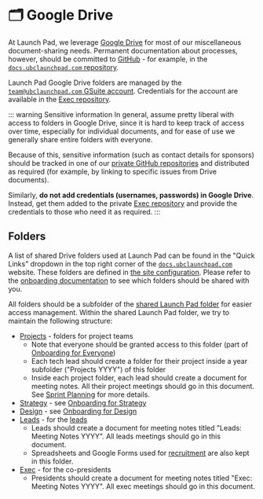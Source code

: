# 🗂 Google Drive

At Launch Pad, we leverage [Google Drive](https://drive.google.com/) for most of our miscellaneous document-sharing needs. Permanent documentation about processes, however, should be committed to [GitHub](/handbook/tools/github.md) - for example, in the [`docs.ubclaunchpad.com` repository](https://github.com/ubclaunchpad/docs).

Launch Pad Google Drive folders are managed by the [`team@ubclaunchpad.com` GSuite account](email.md). Credentials for the account are available in the [Exec repository](https://github.com/ubclaunchpad/exec).

::: warning Sensitive information
In general, assume pretty liberal with access to folders in Google Drive, since it is hard to keep track of access over time, especially for individual documents, and for ease of use we generally share entire folders with everyone.

Because of this, sensitive information (such as contact details for sponsors) should be tracked in one of our [private GitHub repositories](/handbook/onboarding/leads.md#github-teams) and distributed as required (for example, by linking to specific issues from Drive documents).

Similarly, **do not add credentials (usernames, passwords) in Google Drive**. Instead, get them added to the private [Exec repository](https://github.com/ubclaunchpad/exec/blob/master/assets.md) and provide the credentials to those who need it as required.
:::

## Folders

A list of shared Drive folders used at Launch Pad can be found in the "Quick Links" dropdown in the top right corner of the [`docs.ubclaunchpad.com`](https://docs.ubclaunchpad.com/) website. These folders are defined in [the site configuration](https://sourcegraph.com/github.com/ubclaunchpad/docs/-/blob/.vuepress/config.js#L37-45). Please refer to the [onboarding documentation](/handbook/onboarding/everyone.md) to see which folders should be shared with you.

All folders should be a subfolder of the [shared Launch Pad folder](https://drive.google.com/drive/folders/1u-U3w0V0MaLQrWtDdw_8n15V2lO-6gXo) for easier access management. Within the shared Launch Pad folder, we try to maintain the following structure:

* [Projects](https://drive.google.com/drive/u/0/folders/18piFDBdAUuZAOf9xOgpf2_HBUuVNae0S) - folders for project teams
  * Note that everyone should be granted access to this folder (part of [Onboarding for Everyone](/handbook/onboarding/everyone.md))
  * Each tech lead should create a folder for their project inside a year subfolder ("Projects YYYY") of this folder
  * Inside each project folder, each lead should create a document for meeting notes. All their project meetings should go in this document. See [Sprint Planning](/handbook/project-management/sprints.md) for more details.
* [Strategy](https://drive.google.com/drive/u/0/folders/0BwdNv1PZjDeXMkc1eDVNY1ZHT00) - see [Onboarding for Strategy](/handbook/onboarding/strategy.md)
* [Design](https://drive.google.com/drive/u/0/folders/1Zfe25r3D77hGdyMkj0tlxHNa-r7fAq1d) - see [Onboarding for Design](/handbook/onboarding//design.md)
* [Leads](https://drive.google.com/drive/u/0/folders/1hgPcUC_DrFMmzZ04pBSlZFig4v9AbTuv) - for the [leads](/handbook/onboarding/leads.md)
  * Leads should create a document for meeting notes titled "Leads: Meeting Notes YYYY". All leads meetings should go in this document.
  * Spreadsheets and Google Forms used for [recruitment](/handbook/recruitment/overview.md) are also kept in this folder.
* [Exec](https://drive.google.com/drive/u/0/folders/10b_2H5EhPpJtdgNi7QizRhWC9Qtivr8L) - for the co-presidents
  * Presidents should create a document for meeting notes titled "Exec: Meeting Notes YYYY". All exec meetings should go in this document.
